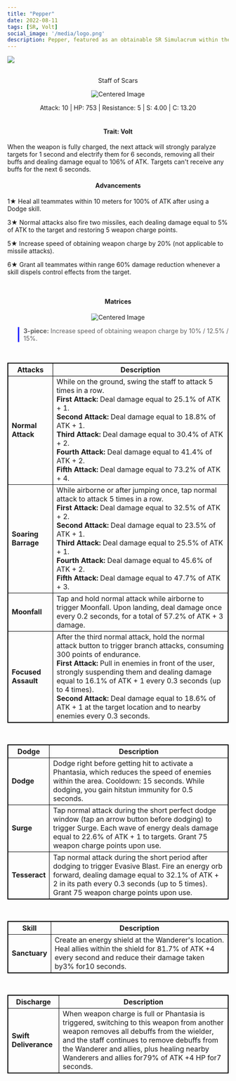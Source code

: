 ```yaml
---
title: "Pepper"
date: 2022-08-11
tags: [SR, Volt]
social_image: '/media/logo.png'
description: Pepper, featured as an obtainable SR Simulacrum within the simulacrum system, associated with the weapon Staff of Scars.
---
```

![](https://i.postimg.cc/rmC3nt2m/Simulacrum-Pepper-Prototype.png)


</br>

<center>
Staff of Scars
</center>
<p align="center">
<img src="https://i.postimg.cc/CLGfQ3xV/Icon-Weapon-Staff-of-Scars.webp" alt="Centered Image">
</p>
<center>
Attack: 10 | HP: 753 | Resistance: 5 | S: 4.00 | C: 13.20
</center>

</br>

<h4 style="text-align: center;"> Trait: Volt </h4>

When the weapon is fully charged, the next attack will strongly paralyze targets for 1 second and electrify them for 6 seconds, removing all their buffs and dealing damage equal to 106% of ATK. Targets can't receive any buffs for the next 6 seconds.

<h4 style="text-align: center;"> Advancements </h4>


1★ Heal all teammates within 10 meters for 100% of ATK after using a Dodge skill.


3★ Normal attacks also fire two missiles, each dealing damage equal to 5% of ATK to the target and restoring 5 weapon charge points.

5★ Increase speed of obtaining weapon charge by 20% (not applicable to missile attacks).

6★ Grant all teammates within range 60% damage reduction whenever a skill dispels control effects from the target.

</br>


<h4 style="text-align: center;"> Matrices </h4> 

<p align="center">
<img src="https://i.postimg.cc/7YdTdKBb/Pepper-m.png" alt="Centered Image">
</p>


> **3-piece:** Increase speed of obtaining weapon charge by 10% / 12.5% / 15%.

</br>

<style>
table {
    border-collapse: collapse;
}
table, th, td {
   border: 1.5px solid black;
}
blockquote {
    border-left: solid blue;
    padding-left: 10px;
}
</style>

| Attacks | Description |
| --- | --- |
| **Normal Attack** | While on the ground, swing the staff to attack 5 times in a row. </br> **First Attack:** Deal damage equal to 25.1% of ATK + 1. </br> **Second Attack:** Deal damage equal to 18.8% of ATK + 1. </br> **Third Attack:** Deal damage equal to 30.4% of ATK + 2. </br> **Fourth Attack:** Deal damage equal to 41.4% of ATK + 2. </br> **Fifth Attack:** Deal damage equal to 73.2% of ATK + 4.
| **Soaring Barrage** | While airborne or after jumping once, tap normal attack to attack 5 times in a row. </br> **First Attack:** Deal damage equal to 32.5% of ATK + 2. </br> **Second Attack:** Deal damage equal to 23.5% of ATK + 1. </br> **Third Attack:** Deal damage equal to 25.5% of ATK + 1. </br> **Fourth Attack:** Deal damage equal to 45.6% of ATK + 2. </br> **Fifth Attack:** Deal damage equal to 47.7% of ATK + 3.
| **Moonfall** | Tap and hold normal attack while airborne to trigger Moonfall. Upon landing, deal damage once every 0.2 seconds, for a total of 57.2% of ATK + 3 damage.
| **Focused Assault** | After the third normal attack, hold the normal attack button to trigger branch attacks, consuming 300 points of endurance.</br> **First Attack:** Pull in enemies in front of the user, strongly suspending them and dealing damage equal to 16.1% of ATK + 1 every 0.3 seconds (up to 4 times).</br> **Second Attack:** Deal damage equal to 18.6% of ATK + 1 at the target location and to nearby enemies every 0.3 seconds.

</br>

| Dodge | Description |
| --- | --- |
| **Dodge** | Dodge right before getting hit to activate a Phantasia, which reduces the speed of enemies within the area. Cooldown: 15 seconds. While dodging, you gain hitstun immunity for 0.5 seconds.
| **Surge** | Tap normal attack during the short perfect dodge window (tap an arrow button before dodging) to trigger Surge. Each wave of energy deals damage equal to 22.6% of ATK + 1 to targets. Grant 75 weapon charge points upon use.
| **Tesseract** | Tap normal attack during the short period after dodging to trigger Evasive Blast. Fire an energy orb forward, dealing damage equal to 32.1% of ATK + 2 in its path every 0.3 seconds (up to 5 times). Grant 75 weapon charge points upon use.

</br>

| Skill | Description |
| --- | --- |
| **Sanctuary** | Create an energy shield at the Wanderer's location. Heal allies within the shield for 81.7% of ATK +4 every second and reduce their damage taken by3% for10 seconds.

</br>

| Discharge | Description |
| --- | --- |
| **Swift Deliverance** | When weapon charge is full or Phantasia is triggered, switching to this weapon from another weapon removes all debuffs from the wielder, and the staff continues to remove debuffs from the Wanderer and allies, plus healing nearby Wanderers and allies for79% of ATK +4 HP for7 seconds.




